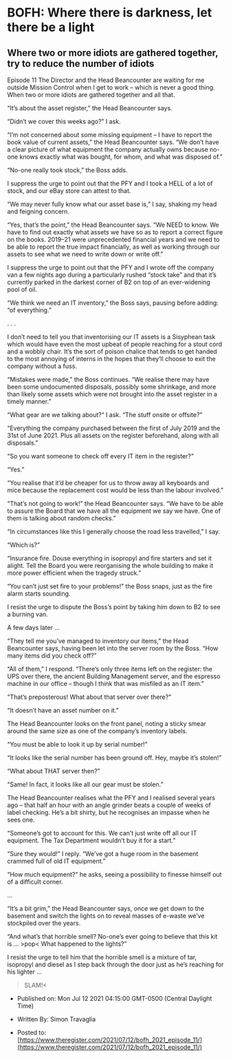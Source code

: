# BOFH: Where there is darkness, let there be a light

## Where two or more idiots are gathered together, try to reduce the number of idiots

Episode 11 The Director and the Head Beancounter are waiting for me outside Mission Control when I get to work – which is never a good thing. When two or more idiots are gathered together and all that.

“It’s about the asset register,” the Head Beancounter says.

“Didn’t we cover this weeks ago?” I ask.

“I’m not concerned about some missing equipment – I have to report the book value of current assets,” the Head Beancounter says. “We don’t have a clear picture of what equipment the company actually owns because no-one knows exactly what was bought, for whom, and what was disposed of.”

“No-one really took stock,” the Boss adds.

I suppress the urge to point out that the PFY and I took a HELL of a lot of stock, and our eBay store can attest to that.

“We may never fully know what our asset base is,” I say, shaking my head and feigning concern.

“Yes, that’s the point,” the Head Beancounter says. “We NEED to know. We have to find out exactly what assets we have so as to report a correct figure on the books. 2019–21 were unprecedented financial years and we need to be able to report the true impact financially, as well as working through our assets to see what we need to write down or write off.”

I suppress the urge to point out that the PFY and I wrote off the company van a few nights ago during a particularly rushed “stock take” and that it’s currently parked in the darkest corner of B2 on top of an ever-widening pool of oil.

“We think we need an IT inventory,” the Boss says, pausing before adding: “of everything.”

. . .

I don’t need to tell you that inventorising our IT assets is a Sisyphean task which would have even the most upbeat of people reaching for a stout cord and a wobbly chair. It’s the sort of poison chalice that tends to get handed to the most annoying of interns in the hopes that they’ll choose to exit the company without a fuss.

“Mistakes were made,” the Boss continues. “We realise there may have been some undocumented disposals, possibly some shrinkage, and more than likely some assets which were not brought into the asset register in a timely manner.”

“What gear are we talking about?“ I ask. “The stuff onsite or offsite?”

“Everything the company purchased between the first of July 2019 and the 31st of June 2021. Plus all assets on the register beforehand, along with all disposals.”

“So you want someone to check off every IT item in the register?”

“Yes.”

“You realise that it’d be cheaper for us to throw away all keyboards and mice because the replacement cost would be less than the labour involved.”

“That’s not going to work!” the Head Beancounter says. “We have to be able to assure the Board that we have all the equipment we say we have. One of them is talking about random checks.”

“In circumstances like this I generally choose the road less travelled,” I say.

“Which is?”

“Insurance fire. Douse everything in isopropyl and fire starters and set it alight. Tell the Board you were reorganising the whole building to make it more power efficient when the tragedy struck.”

“You can’t just set fire to your problems!” the Boss snaps, just as the fire alarm starts sounding.

I resist the urge to dispute the Boss’s point by taking him down to B2 to see a burning van.

A few days later …

“They tell me you’ve managed to inventory our items,” the Head Beancounter says, having been let into the server room by the Boss. “How many items did you check off?”

“All of them,” I respond. “There’s only three items left on the register: the UPS over there, the ancient Building Management server, and the espresso machine in our office – though I think that was misfiled as an IT item.”

“That’s preposterous! What about that server over there?”

“It doesn’t have an asset number on it.”

The Head Beancounter looks on the front panel, noting a sticky smear around the same size as one of the company’s inventory labels.

“You must be able to look it up by serial number!”

“It looks like the serial number has been ground off. Hey, maybe it’s stolen!”

“What about THAT server then?”

“Same! In fact, it looks like all our gear must be stolen.”

The Head Beancounter realises what the PFY and I realised several years ago – that half an hour with an angle grinder beats a couple of weeks of label checking. He’s a bit shirty, but he recognises an impasse when he sees one.

“Someone’s got to account for this. We can’t just write off all our IT equipment. The Tax Department wouldn’t buy it for a start.”

“Sure they would!” I reply. “We’ve got a huge room in the basement crammed full of old IT equipment.”

“How much equipment?” he asks, seeing a possibility to finesse himself out of a difficult corner.

…

“It’s a bit grim,” the Head Beancounter says, once we get down to the basement and switch the lights on to reveal masses of e-waste we’ve stockpiled over the years.

“And what’s that horrible smell? No-one’s ever going to believe that this kit is … >pop< What happened to the lights?”

I resist the urge to tell him that the horrible smell is a mixture of tar, isopropyl and diesel as I step back through the door just as he’s reaching for his lighter …

>SLAM!<



- Published on: Mon Jul 12 2021 04:15:00 GMT-0500 (Central Daylight Time)

- Written By: Simon Travaglia

- Posted to: [https://www.theregister.com/2021/07/12/bofh_2021_episode_11/](https://www.theregister.com/2021/07/12/bofh_2021_episode_11/)